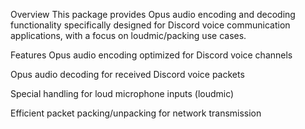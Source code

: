 Overview
This package provides Opus audio encoding and decoding functionality specifically designed for Discord voice communication applications, with a focus on loudmic/packing use cases.

Features
Opus audio encoding optimized for Discord voice channels

Opus audio decoding for received Discord voice packets

Special handling for loud microphone inputs (loudmic)

Efficient packet packing/unpacking for network transmission
